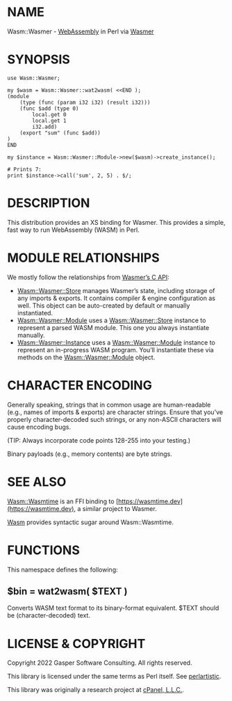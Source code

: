 # NAME

Wasm::Wasmer - [WebAssembly](https://webassembly.org) in Perl via
[Wasmer](https://wasmer.io)

# SYNOPSIS

    use Wasm::Wasmer;

    my $wasm = Wasm::Wasmer::wat2wasm( <<END );
    (module
        (type (func (param i32 i32) (result i32)))
        (func $add (type 0)
            local.get 0
            local.get 1
            i32.add)
        (export "sum" (func $add))
    )
    END

    my $instance = Wasm::Wasmer::Module->new($wasm)->create_instance();

    # Prints 7:
    print $instance->call('sum', 2, 5) . $/;

# DESCRIPTION

This distribution provides an XS binding for Wasmer.
This provides a simple, fast way to run WebAssembly (WASM) in Perl.

# MODULE RELATIONSHIPS

We mostly follow the relationships from
[Wasmer’s C API](https://docs.rs/wasmer-c-api):

- [Wasm::Wasmer::Store](https://metacpan.org/pod/Wasm%3A%3AWasmer%3A%3AStore) manages Wasmer’s state, including
storage of any imports & exports. It contains compiler & engine
configuration as well. This object can be auto-created by default
or manually instantiated.
- [Wasm::Wasmer::Module](https://metacpan.org/pod/Wasm%3A%3AWasmer%3A%3AModule) uses a [Wasm::Wasmer::Store](https://metacpan.org/pod/Wasm%3A%3AWasmer%3A%3AStore) instance
to represent a parsed WASM module. This one you always instantiate
manually.
- [Wasm::Wasmer::Instance](https://metacpan.org/pod/Wasm%3A%3AWasmer%3A%3AInstance) uses a [Wasm::Wasmer::Module](https://metacpan.org/pod/Wasm%3A%3AWasmer%3A%3AModule) instance
to represent an in-progress WASM program. You’ll instantiate these
via methods on the [Wasm::Wasmer::Module](https://metacpan.org/pod/Wasm%3A%3AWasmer%3A%3AModule) object.

# CHARACTER ENCODING

Generally speaking, strings that in common usage are human-readable
(e.g., names of imports & exports) are character strings. Ensure
that you’ve properly character-decoded such strings, or any non-ASCII
characters will cause encoding bugs.

(TIP: Always incorporate code points 128-255 into your testing.)

Binary payloads (e.g., memory contents) are byte strings.

# SEE ALSO

[Wasm::Wasmtime](https://metacpan.org/pod/Wasm%3A%3AWasmtime) is an FFI binding to
[https://wasmtime.dev](https://wasmtime.dev), a similar project to Wasmer.

[Wasm](https://metacpan.org/pod/Wasm) provides syntactic sugar around Wasm::Wasmtime.

# FUNCTIONS

This namespace defines the following:

## $bin = wat2wasm( $TEXT )

Converts WASM text format to its binary-format equivalent. $TEXT
should be (character-decoded) text.

# LICENSE & COPYRIGHT

Copyright 2022 Gasper Software Consulting. All rights reserved.

This library is licensed under the same terms as Perl itself.
See [perlartistic](https://metacpan.org/pod/perlartistic).

This library was originally a research project at
[cPanel, L.L.C.](https://cpanel.net).
